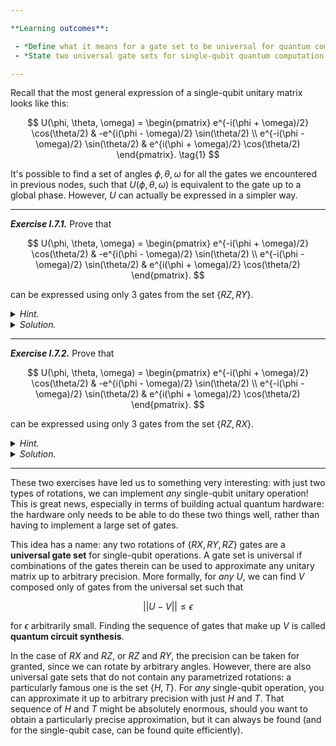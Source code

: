 ```yaml
---

**Learning outcomes**:

 - *Define what it means for a gate set to be universal for quantum computing.*
 - *State two universal gate sets for single-qubit quantum computation.*

---
```


Recall that the most general expression of a single-qubit unitary matrix looks like this:

$$
U(\phi, \theta, \omega) = \begin{pmatrix} e^{-i(\phi + \omega)/2} \cos(\theta/2) & -e^{i(\phi - \omega)/2} \sin(\theta/2) \\ e^{-i(\phi - \omega)/2} \sin(\theta/2) & e^{i(\phi + \omega)/2} \cos(\theta/2)  \end{pmatrix}. \tag{1}
$$

It's possible to find a set of angles $\phi, \theta, \omega$ for all the
gates we encountered in previous nodes, such that $U(\phi, \theta, \omega)$
is equivalent to the gate up to a global phase. However, $U$ can actually
be expressed in a simpler way.

---

***Exercise I.7.1.*** Prove that 

$$
U(\phi, \theta, \omega) = \begin{pmatrix} e^{-i(\phi + \omega)/2} \cos(\theta/2) & -e^{i(\phi - \omega)/2} \sin(\theta/2) \\ e^{-i(\phi - \omega)/2} \sin(\theta/2) & e^{i(\phi + \omega)/2} \cos(\theta/2)  \end{pmatrix}.
$$

can be expressed using only 3 gates from the set $\{RZ, RY\}$.

<details>
  <summary><i>Hint.</i></summary>

Recall that their matrix forms are 

$$
RY(\theta) = \begin{pmatrix} \cos \left(\frac{\theta}{2} \right) & - \sin \left(\frac{\theta}{2} \right) \\ \sin \left(\frac{\theta}{2} \right)& \cos \left(\frac{\theta}{2} \right)   \end{pmatrix}, \quad 
RZ(\theta) = \begin{pmatrix} e^{-i \frac{\theta}{2}} & 0 \\ 0 & e^{i \frac{\theta}{2}}. \end{pmatrix}
$$

</details>

<details>
  <summary><i>Solution.</i></summary>

First, knowing that we need 3 $RZ$ and $RY$ operations, consider how they can be
combined. If we put two $RZ$ next to each other, that would be equivalent to applying
an $RZ$ with the sum of the angles (the same goes for $RY$). Thus, if we are using only
3 gates, they must alternate, so our options are $RZ$, $RY$, $RZ$, or $RY$, $RZ$, $RY$.

Looking at the form of the matrix representation above, we see that the portion of
the matrix that depends on $\theta$ looks exactly like a $Y$ rotation. Furthermore, the
phase in the exponential contains two of the angles. This suggests that we need $RY(\theta)$,
and then $RZ(\omega)$ and $RZ(\phi)$. Indeed, if you work through the matrix multiplication,
you will find that

$$
U(\phi, \theta, \omega) = RZ(\omega) RY(\theta) RZ(\phi)
$$

as desired. ▢

</details>

---


***Exercise I.7.2.*** Prove that 

$$
U(\phi, \theta, \omega) = \begin{pmatrix} e^{-i(\phi + \omega)/2} \cos(\theta/2) & -e^{i(\phi - \omega)/2} \sin(\theta/2) \\ e^{-i(\phi - \omega)/2} \sin(\theta/2) & e^{i(\phi + \omega)/2} \cos(\theta/2)  \end{pmatrix}.
$$

can be expressed using only 3 gates from the set $\{RZ, RX\}$.


<details>
  <summary><i>Hint.</i></summary>

You already know how to express this in terms of $RZ$ and $RY$, so the
question is whether we can turn the $RY$ into $RZ$ and $RX$. There is a
convenient circuit identity that relates $Y$ and $X$: $Y = -SXS^\dagger$. Use this
as starting point for expressing $RY(\theta) = e^{-i\frac{\theta}{2}Y}$ in terms
of $RX$ and $RZ$. 

</details>

<details>
  <summary><i>Solution.</i></summary>

Let's take advantage of the hint. If $Y = -S X S^\dagger$, then

$$
\begin{align*}
RY(\theta) &= e^{-i\frac{\theta}{2}Y} \\
 &= \cos \frac{\theta}{2} I - i \sin \frac{\theta}{2} Y \\
 &= \cos \frac{\theta}{2} I + i \sin \frac{\theta}{2} SXS^\dagger \\
 &= S \left( \cos \frac{\theta}{2} I + i \sin \frac{\theta}{2} X \right) S^\dagger \\
 &= S RX(-\theta) S^\dagger.
\end{align*}
$$

Now, since $S = RZ(\frac{\pi}{2})$, we can recover $U$ by writing

$$
\begin{align*}
U(\phi, \theta, \omega) &= RZ(\omega) RY(\theta) RZ(\phi) \\
&= RZ(\omega)  RZ\left(\frac{\pi}{2} \right) RX(-\theta)  RZ\left(-\frac{\pi}{2}\right) RZ(\phi) \\
&= RZ\left(\omega + \frac{\pi}{2}\right) RX(-\theta) RZ\left(\phi - \frac{\pi}{2}\right).
\end{align*}
$$

<div align="right"> ▢ </div>


*Tip*. If you have experience with 3D computer graphics, or flying planes, you
 might notice that there are a lot of similarities here to Euler angle
 decompositions for rotations in 3-dimensional space. There are 12 different
 ways to decompose an arbitrary single-qubit operation into a sequence of 3 $RX,
 RY, RZ$ gates; a combination of $RZ$ and $RY$ is the most commonly encountered.

</details>

---

These two exercises have led us to something very interesting: with just two
types of rotations, we can implement *any* single-qubit unitary operation! This
is great news, especially in terms of building actual quantum hardware: the
hardware only needs to be able to do these two things well, rather than having
to implement a large set of gates.

This idea has a name: any two rotations of $\{RX, RY, RZ\}$ gates are a
**universal gate set** for single-qubit operations. A gate set is universal if
combinations of the gates therein can be used to approximate any unitary matrix
up to arbitrary precision. More formally, for *any* $U$, we can find $V$
composed only of gates from the universal set such that

$$
|| U - V || \leq \epsilon \tag{2}
$$

for $\epsilon$ arbitrarily small. Finding the sequence of gates that make up $V$
is called **quantum circuit synthesis**.


In the case of $RX$ and $RZ$, or $RZ$ and $RY$, the precision can be taken for
granted, since we can rotate by arbitrary angles. However, there are also
universal gate sets that do not contain any parametrized rotations: a
particularly famous one is the set $\{H, T\}$. For *any* single-qubit operation,
you can approximate it up to arbitrary precision with just $H$ and $T$. That
sequence of $H$ and $T$ might be absolutely enormous, should you want to obtain
a particularly precise approximation, but it can always be found (and for the
single-qubit case, can be found quite efficiently).